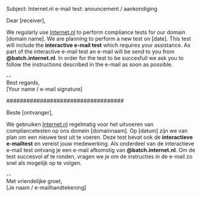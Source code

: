 Subject: Internet.nl e-mail test: anouncement / aankondiging

Dear [receiver],

We regularly use [Internet.nl](https://en.internet.nl) to perform compliance tests for our domain [domain name]. We are planning to perform a new test on [date]. This test will include the **interactive e-mail test** which requires your assistance. As part of the interactive e-mail test an e-mail will be send to you from **@batch.internet.nl**. In order for the test to be succesfull we ask you to follow the instructions described in the e-mail as soon as possible. 

--  
Best regards,  
[Your name / e-mail signature] 

###################################

Beste [ontvanger],

We gebruiken [Internet.nl](https://internet.nl) regelmatig voor het uitvoeren van compliancetesten op ons domein [domainnaam]. Op [datum] zijn we van plan om een nieuwe test uit te voeren. Deze test bevat ook de **interactieve e-mailtest** en vereist jouw medewerking. Als onderdeel van de interactieve e-mail test ontvang je een e-mail afkomstig van **@batch.internet.nl**. Om de test succesvol af te ronden, vragen we je om de instructies in de e-mail zo snel als mogelijk op te volgen.

--  
Met vriendelijke groet,  
[Je naam / e-mailhandtekening] 
